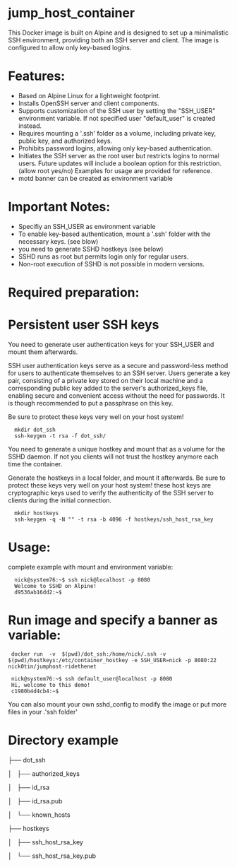 # jump_host_container


This Docker image is built on Alpine and is designed to set up a minimalistic SSH environment, providing both an SSH server and client. The image is configured to allow only key-based logins.

# Features:

   - Based on Alpine Linux for a lightweight footprint.
   - Installs OpenSSH server and client components.
   - Supports customization of the SSH user by setting the "SSH_USER" environment variable. If not specified user "default_user" is created instead.
   - Requires mounting a '.ssh' folder as a volume, including private key, public key, and authorized keys.
   - Prohibits password logins, allowing only key-based authentication.
   - Initiates the SSH server as the root user but restricts logins to normal users. Future updates will include a boolean option for this restriction. (allow root yes/no)
    Examples for usage are provided for reference.
   - motd banner can be created as environment variable

# Important Notes:

   - Specifiy an SSH_USER as environment variable
   - To enable key-based authentication, mount a '.ssh' folder with the necessary keys. (see blow)
   - you need to generate SSHD hostkeys (see below)
   - SSHD runs as root but permits login only for regular users.
   - Non-root execution of SSHD is not possible in modern versions.


# Required preparation:

# Persistent user SSH keys

You need to generate user authentication keys for your SSH_USER and mount them afterwards.

SSH user authentication keys serve as a secure and password-less method for users to authenticate themselves to an SSH server. Users generate a key pair, consisting of a private key stored on their local machine and a corresponding public key added to the server's authorized_keys file, enabling secure and convenient access without the need for passwords. It is though recommended to put a passphrase on this key.

Be sure to protect these keys very well on your host system!

      mkdir dot_ssh
      ssh-keygen -t rsa -f dot_ssh/

You need to generate a unique hostkey and mount that as a volume for the SSHD daemon. If not you clients will not trust the hostkey anymore each time the container.

Generate the hostkeys in a local folder, and mount it afterwards. Be sure to protect these keys very well on your host system!
these host keys are cryptographic keys used to verify the authenticity of the SSH server to clients during the initial connection.

      mkdir hostkeys
      ssh-keygen -q -N "" -t rsa -b 4096 -f hostkeys/ssh_host_rsa_key





# Usage:
complete example with mount and environment variable:

 

      nick@system76:~$ ssh nick@localhost -p 8080
      Welcome to SSHD on Alpine!
      d9536ab16dd2:~$ 

# Run image and  specify a banner as variable:

     docker run  -v  $(pwd)/dot_ssh:/home/nick/.ssh -v $(pwd)/hostkeys:/etc/container_hostkey -e SSH_USER=nick -p 8080:22 nick0tin/jumphost-ridethenet

     nick@system76:~$ ssh default_user@localhost -p 8080
     Hi, welcome to this demo!
     c1980b4d4cb4:~$ 



You can also mount your own sshd_config to modify the image or put more files in your .'ssh folder'

# Directory example

├── dot_ssh

│   ├── authorized_keys

│   ├── id_rsa

│   ├── id_rsa.pub

│   └── known_hosts

├── hostkeys

│   ├── ssh_host_rsa_key

│   └── ssh_host_rsa_key.pub

